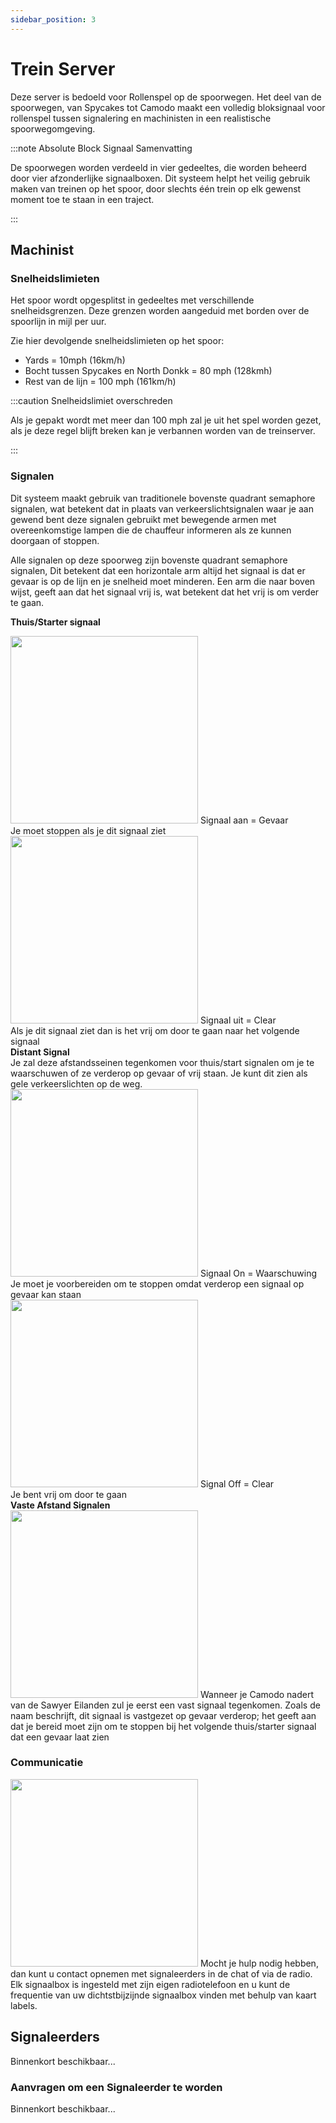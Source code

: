 ```yaml
---
sidebar_position: 3
---
```


# Trein Server

Deze server is bedoeld voor Rollenspel op de spoorwegen. Het deel van de spoorwegen, van Spycakes tot Camodo maakt een volledig bloksignaal voor rollenspel tussen signalering en machinisten in een realistische spoorwegomgeving.

:::note Absolute Block Signaal Samenvatting

De spoorwegen worden verdeeld in vier gedeeltes, die worden beheerd door vier afzonderlijke signaalboxen. Dit systeem helpt het veilig gebruik maken van treinen op het spoor, door slechts één trein op elk gewenst moment toe te staan in een traject.

:::

## Machinist

### Snelheidslimieten

Het spoor wordt opgesplitst in gedeeltes met verschillende snelheidsgrenzen. Deze grenzen worden aangeduid met borden over de spoorlijn in mijl per uur.

Zie hier devolgende snelheidslimieten op het spoor:
- Yards = 10mph (16km/h)
- Bocht tussen Spycakes en North Donkk = 80 mph (128kmh)
- Rest van de lijn = 100 mph (161km/h)

:::caution Snelheidslimiet overschreden

Als je gepakt wordt met meer dan 100 mph zal je uit het spel worden gezet, als je deze regel blijft breken kan je verbannen worden van de treinserver.

:::

### Signalen
Dit systeem maakt gebruik van traditionele bovenste quadrant semaphore signalen, wat betekent dat in plaats van verkeerslichtsignalen waar je aan gewend bent deze signalen gebruikt met bewegende armen met overeenkomstige lampen die de chauffeur informeren als ze kunnen doorgaan of stoppen.

Alle signalen op deze spoorweg zijn bovenste quadrant semaphore signalen, Dit betekent dat een horizontale arm altijd het signaal is dat er gevaar is op de lijn en je snelheid moet minderen. Een arm die naar boven wijst, geeft aan dat het signaal vrij is, wat betekent dat het vrij is om verder te gaan.

<b>Thuis/Starter signaal</b>

<div class="flex-vcenter mb-1">
    <img src="/img/trainsrv/trainsrvredsignal.png" width="300px"/>
    Signaal aan = Gevaar<br/>
    Je moet stoppen als je dit signaal ziet
  </div>
  <div class="flex-vcenter mb-1">
    <img src="/img/trainsrv/trainsrvgreensignal.png" width="300px"/>
    Signaal uit = Clear<br/>
    Als je dit signaal ziet dan is het vrij om door te gaan naar het volgende signaal
  </div>
<b>Distant Signal</b><br/> Je zal deze afstandsseinen tegenkomen voor thuis/start signalen om je te waarschuwen of ze verderop op gevaar of vrij staan. Je kunt dit zien als gele verkeerslichten op de weg.
  <div class="flex-vcenter mb-1">
    <img src="/img/trainsrv/trainsrvyellowsignal1.png" width="300px"/>
    Signaal On = Waarschuwing<br/>
    Je moet je voorbereiden om te stoppen omdat verderop een signaal op gevaar kan staan
  </div>
  <div class="flex-vcenter mb-1">
    <img src="/img/trainsrv/trainsrvyellowsignal2.png" width="300px"/>
    Signal Off = Clear<br/>
    Je bent vrij om door te gaan
  </div>
<b>Vaste Afstand Signalen</b>
  <div class="flex-vcenter mb-1">
    <img src="/img/trainsrv/trainsrvyellowsignal3.png" width="300px"/>
    Wanneer je Camodo nadert van de Sawyer Eilanden zul je eerst een vast signaal tegenkomen. Zoals de naam beschrijft, dit signaal is vastgezet op gevaar verderop; het geeft aan dat je bereid moet zijn om te stoppen bij het volgende thuis/starter signaal dat een gevaar laat zien
  </div>

### Communicatie

  <div class="flex-vcenter mb-1">
    <img src="/img/trainsrv/trainsrvcommbox.png" width="300px"/>
    Mocht je hulp nodig hebben, dan kunt u contact opnemen met signaleerders in de chat of via de radio. Elk signaalbox is ingesteld met zijn eigen radiotelefoon en u kunt de frequentie van uw dichtstbijzijnde signaalbox vinden met behulp van kaart labels.
  </div>

## Signaleerders

Binnenkort beschikbaar...

### Aanvragen om een Signaleerder te worden

Binnenkort beschikbaar...
